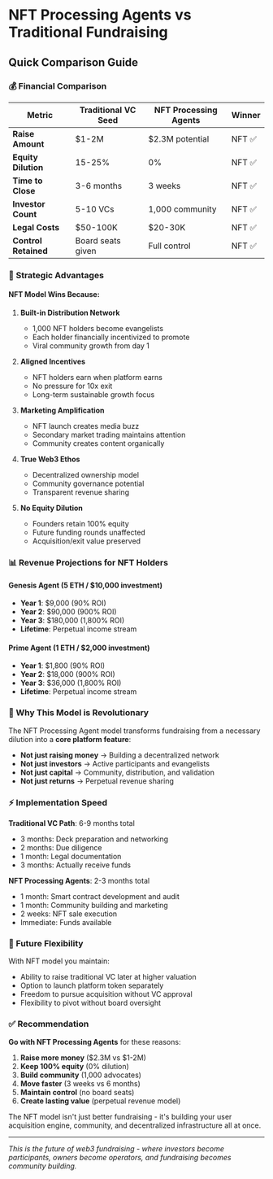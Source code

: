 # NFT Processing Agents vs Traditional Fundraising
## Quick Comparison Guide

### 💰 Financial Comparison

| Metric | Traditional VC Seed | NFT Processing Agents | Winner |
|--------|-------------------|---------------------|---------|
| **Raise Amount** | $1-2M | $2.3M potential | NFT ✅ |
| **Equity Dilution** | 15-25% | 0% | NFT ✅ |
| **Time to Close** | 3-6 months | 3 weeks | NFT ✅ |
| **Investor Count** | 5-10 VCs | 1,000 community | NFT ✅ |
| **Legal Costs** | $50-100K | $20-30K | NFT ✅ |
| **Control Retained** | Board seats given | Full control | NFT ✅ |

### 🚀 Strategic Advantages

#### NFT Model Wins Because:

1. **Built-in Distribution Network**
   - 1,000 NFT holders become evangelists
   - Each holder financially incentivized to promote
   - Viral community growth from day 1

2. **Aligned Incentives**
   - NFT holders earn when platform earns
   - No pressure for 10x exit
   - Long-term sustainable growth focus

3. **Marketing Amplification**
   - NFT launch creates media buzz
   - Secondary market trading maintains attention
   - Community creates content organically

4. **True Web3 Ethos**
   - Decentralized ownership model
   - Community governance potential
   - Transparent revenue sharing

5. **No Equity Dilution**
   - Founders retain 100% equity
   - Future funding rounds unaffected
   - Acquisition/exit value preserved

### 📊 Revenue Projections for NFT Holders

#### Genesis Agent (5 ETH / $10,000 investment)
- **Year 1**: $9,000 (90% ROI)
- **Year 2**: $90,000 (900% ROI)  
- **Year 3**: $180,000 (1,800% ROI)
- **Lifetime**: Perpetual income stream

#### Prime Agent (1 ETH / $2,000 investment)
- **Year 1**: $1,800 (90% ROI)
- **Year 2**: $18,000 (900% ROI)
- **Year 3**: $36,000 (1,800% ROI)
- **Lifetime**: Perpetual income stream

### 🎯 Why This Model is Revolutionary

The NFT Processing Agent model transforms fundraising from a necessary dilution into a **core platform feature**:

- **Not just raising money** → Building a decentralized network
- **Not just investors** → Active participants and evangelists
- **Not just capital** → Community, distribution, and validation
- **Not just returns** → Perpetual revenue sharing

### ⚡ Implementation Speed

**Traditional VC Path**: 6-9 months total
- 3 months: Deck preparation and networking
- 2 months: Due diligence
- 1 month: Legal documentation
- 3 months: Actually receive funds

**NFT Processing Agents**: 2-3 months total
- 1 month: Smart contract development and audit
- 1 month: Community building and marketing
- 2 weeks: NFT sale execution
- Immediate: Funds available

### 🔮 Future Flexibility

With NFT model you maintain:
- Ability to raise traditional VC later at higher valuation
- Option to launch platform token separately
- Freedom to pursue acquisition without VC approval
- Flexibility to pivot without board oversight

### ✅ Recommendation

**Go with NFT Processing Agents** for these reasons:

1. **Raise more money** ($2.3M vs $1-2M)
2. **Keep 100% equity** (0% dilution)
3. **Build community** (1,000 advocates)
4. **Move faster** (3 weeks vs 6 months)
5. **Maintain control** (no board seats)
6. **Create lasting value** (perpetual revenue model)

The NFT model isn't just better fundraising - it's building your user acquisition engine, community, and decentralized infrastructure all at once.

---
*This is the future of web3 fundraising - where investors become participants, owners become operators, and fundraising becomes community building.*